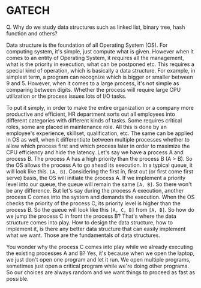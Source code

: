 # GATECH

Q. Why do we study data structures such as linked list, binary tree, hash function and others?

Data structure is the foundation of all Operating System (OS). For computing system, it's simple, just compute what is given. However when it comes to an entity of Operating System, it requires all the management, what is the priority in execution, what can be postponed etc. This requires a special kind of operation, which is basically a data structure. For example, in simplest term, a program can recognize which is bigger or smaller between 9 and 5. However, when it comes to a large process, it's not simple as comparing between digits. Whether the process will require large CPU utilization or the process issues lots of I/O tasks. 

To put it simply, in order to make the entire organization or a company more productive and efficient, HR department sorts out all employees into different categories with different kinds of tasks. Some requires critical roles, some are placed in maintenance role. All this is done by an employee's experience, skillset, qualification, etc. The same can be applied in OS as well, when it differentiate between multiple processes whether to allow which process first and which process later in order to maximize the CPU efficiency and hide the latency. Let's say we have a process A and process B. The process A has a high priority than the process B (A > B). So the OS allows the process A to go ahead its execution. In a typical queue, it will look like this. `[A, B]`. Considering the first in, first out (or first come first serve) basis, the OS will initiate the process A. If we implement a priority level into our queue, the queue will remain the same `[A, B]`. So there won't be any difference. But let's say during the process A execution, another process C comes into the system and demands the execution. When the OS checks the priority of the process C, its priority level is higher than the process B. So the queue will look like this `[A, C, B]` from `[A, B]`. So how do we jump the process C in front the process B? That's where the data structure comes into play. How to design the data structure, how to implement it, is there any better data structure that can easily implement what we want. Those are the fundamentals of data structures. 

You wonder why the process C comes into play while we already executing the existing processes A and B? Yes, it's because when we open the laptop, we just don't open one program and let it run. We open multiple programs, sometimes just open a critical program while we're doing other programs. So our choices are always random and we want things to proceed as fast as possible. 
